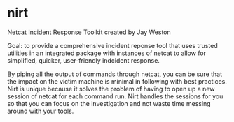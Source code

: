 # nirt
Netcat Incident Response Toolkit
created by Jay Weston

Goal: to provide a comprehensive incident reponse tool that uses trusted utilities in an integrated package with instances of netcat to allow for simplified, quicker, user-friendly indcident response.  

By piping all the output of commands through netcat, you can be sure that the impact on the victim machine is minimal in following with best practices.  Nirt is unique because it solves the problem of having to open up a new session of netcat for each command run.  Nirt handles the sessions for you so that you can focus on the investigation and not waste time messing around with your tools.


